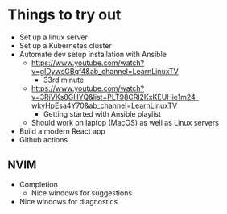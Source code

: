 # Things to try out

 - Set up a linux server
 - Set up a Kubernetes cluster
 - Automate dev setup installation with Ansible
   - https://www.youtube.com/watch?v=gIDywsGBqf4&ab_channel=LearnLinuxTV
     - 33rd minute
   - https://www.youtube.com/watch?v=3RiVKs8GHYQ&list=PLT98CRl2KxKEUHie1m24-wkyHpEsa4Y70&ab_channel=LearnLinuxTV
     - Getting started with Ansible playlist
   - Should work on laptop (MacOS) as well as Linux servers
- Build a modern React app
- Github actions

## NVIM
- Completion
  - Nice windows for suggestions
- Nice windows for diagnostics
